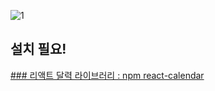 ![1](https://user-images.githubusercontent.com/113497486/228439056-adb231ed-afe6-49da-a97d-069e5d55fcd4.png)

## 설치 필요!

[### 리액트 달력 라이브러리 : npm react-calendar](https://www.npmjs.com/package/react-calendar)
